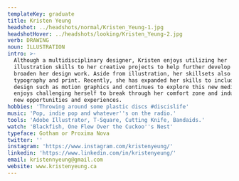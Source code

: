 ```yaml
---
templateKey: graduate
title: Kristen Yeung
headshot: ../headshots/normal/Kristen_Yeung-1.jpg
headshotHover: ../headshots/looking/Kristen_Yeung-2.jpg
verb: DRAWING
noun: ILLUSTRATION
intro: >-
  Although a multidisciplinary designer, Kristen enjoys utilizing her
  illustration skills to her creative projects to help further develop and
  broaden her design work. Aside from illustration, her skillsets also include
  typography and print. Recently, she has expanded her skills to include digital
  design such as motion graphics and continues to explore this new medium. She
  enjoys challenging herself to break through her comfort zone and indulge in
  new opportunities and experiences.
hobbies: 'Throwing around some plastic discs #discislife'
music: 'Pop, indie pop and whatever''s on the radio.'
tools: 'Adobe Illustrator, T-Square, Cutting Knife, Bandaids.'
watch: 'Blackfish, One Flew Over the Cuckoo''s Nest'
typeface: Gotham or Proxima Nova
twitter: ''
instagram: 'https://www.instagram.com/kristenyeung/'
linkedin: 'https://www.linkedin.com/in/kristenyeung/'
email: kristennyeung@gmail.com
website: www.kristenyeung.ca
---
```


